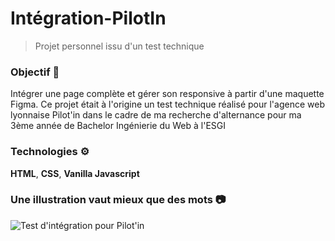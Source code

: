 # Intégration-PilotIn

> Projet personnel issu d'un test technique

### Objectif 💬
Intégrer une page complète et gérer son responsive à partir d'une maquette Figma. Ce projet était à l'origine un test technique réalisé pour l'agence web lyonnaise Pilot'in dans le cadre de ma recherche d'alternance pour ma 3ème année de Bachelor Ingénierie du Web à l'ESGI

### Technologies ⚙️
**HTML**, **CSS**, **Vanilla Javascript**

### Une illustration vaut mieux que des mots 📷
![Test d'intégration pour Pilot'in](https://github.com/Louis-Cauvet/Entrainement-web-personnel/blob/main/Images/captureIntegrationPilotIn.png)
